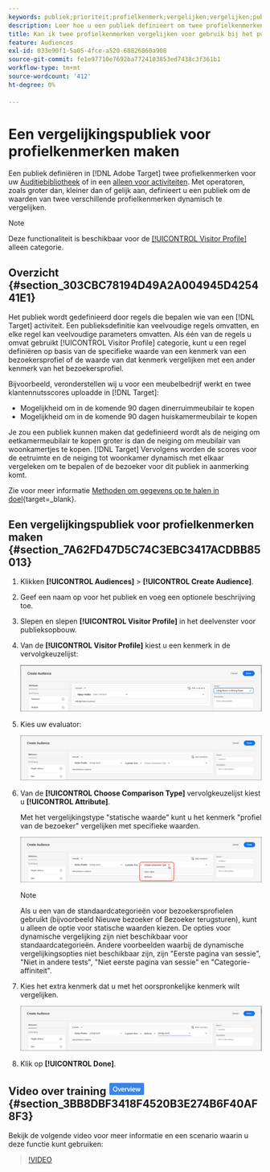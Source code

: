 ```yaml
---
keywords: publiek;prioriteit;profielkenmerk;vergelijken;vergelijken;publiek maken;publiek maken;publiek maken
description: Leer hoe u een publiek definieert om twee profielkenmerken te vergelijken.
title: Kan ik twee profielkenmerken vergelijken voor gebruik bij het publiek?
feature: Audiences
exl-id: 033e90f1-5a05-4fce-a520-68826860a908
source-git-commit: fe1e97710e7692ba7724103853ed7438c3f361b1
workflow-type: tm+mt
source-wordcount: '412'
ht-degree: 0%

---
```


# Een vergelijkingspubliek voor profielkenmerken maken

Een publiek definiëren in [!DNL Adobe Target] twee profielkenmerken voor uw [Auditiebibliotheek](/help/main/c-target/c-audiences/audiences.md) of in een [alleen voor activiteiten](/help/main/c-target/creating-activity-only-audience.md). Met operatoren, zoals groter dan, kleiner dan of gelijk aan, definieert u een publiek om de waarden van twee verschillende profielkenmerken dynamisch te vergelijken.

>[!NOTE]
>
>Deze functionaliteit is beschikbaar voor de [[!UICONTROL Visitor Profile]](/help/main/c-target/c-audiences/c-target-rules/visitor-profile.md#concept_E972690B9A4C4372A34229FA37EDA38E) alleen categorie.

## Overzicht {#section_303CBC78194D49A2A004945D425441E1}

Het publiek wordt gedefinieerd door regels die bepalen wie van een [!DNL Target] activiteit. Een publieksdefinitie kan veelvoudige regels omvatten, en elke regel kan veelvoudige parameters omvatten. Als één van de regels u omvat gebruikt [!UICONTROL Visitor Profile] categorie, kunt u een regel definiëren op basis van de specifieke waarde van een kenmerk van een bezoekersprofiel of de waarde van dat kenmerk vergelijken met een ander kenmerk van het bezoekersprofiel.

Bijvoorbeeld, veronderstellen wij u voor een meubelbedrijf werkt en twee klantennutsscores uploadde in [!DNL Target]:

* Mogelijkheid om in de komende 90 dagen dinerruimmeubilair te kopen
* Mogelijkheid om in de komende 90 dagen huiskamermeubilair te kopen

Je zou een publiek kunnen maken dat gedefinieerd wordt als de neiging om eetkamermeubilair te kopen groter is dan de neiging om meubilair van woonkamertjes te kopen. [!DNL Target] Vervolgens worden de scores voor de eetruimte en de neiging tot woonkamer dynamisch met elkaar vergeleken om te bepalen of de bezoeker voor dit publiek in aanmerking komt.

Zie voor meer informatie [Methoden om gegevens op te halen in doel](https://experienceleague.adobe.com/docs/target-dev/developer/implementation/methods/methods-to-get-data-into-target.html?lang=nl-NL){target=_blank}.

## Een vergelijkingspubliek voor profielkenmerken maken {#section_7A62FD47D5C74C3EBC3417ACDBB85013}

1. Klikken **[!UICONTROL Audiences]** > **[!UICONTROL Create Audience]**.
1. Geef een naam op voor het publiek en voeg een optionele beschrijving toe.
1. Slepen en slepen **[!UICONTROL Visitor Profile]** in het deelvenster voor publieksopbouw.
1. Van de **[!UICONTROL Visitor Profile]** kiest u een kenmerk in de vervolgkeuzelijst:

   ![Propensatiescore 1](assets/propensity_score_1.png)

1. Kies uw evaluator:

   ![Propensatiescore 2](assets/propensity_score_2.png)

1. Van de **[!UICONTROL Choose Comparison Type]** vervolgkeuzelijst kiest u **[!UICONTROL Attribute]**.

   Met het vergelijkingstype &quot;statische waarde&quot; kunt u het kenmerk &quot;profiel van de bezoeker&quot; vergelijken met specifieke waarden.

   ![Propensatiescore 3](assets/propensity_score_3.png)

   >[!NOTE]
   >
   >Als u een van de standaardcategorieën voor bezoekersprofielen gebruikt (bijvoorbeeld Nieuwe bezoeker of Bezoeker terugsturen), kunt u alleen de optie voor statische waarden kiezen. De opties voor dynamische vergelijking zijn niet beschikbaar voor standaardcategorieën. Andere voorbeelden waarbij de dynamische vergelijkingsopties niet beschikbaar zijn, zijn &quot;Eerste pagina van sessie&quot;, &quot;Niet in andere tests&quot;, &quot;Niet eerste pagina van sessie&quot; en &quot;Categorie-affiniteit&quot;.

1. Kies het extra kenmerk dat u met het oorspronkelijke kenmerk wilt vergelijken.

   ![propensity_score_4 afbeelding](assets/propensity_score_4.png)

1. Klik op **[!UICONTROL Done]**.

## Video over training ![Overzicht badge](/help/main/assets/overview.png) {#section_3BB8DBF3418F4520B3E274B6F40AF8F3}

Bekijk de volgende video voor meer informatie en een scenario waarin u deze functie kunt gebruiken:

>[!VIDEO](https://video.tv.adobe.com/v/23218/)
